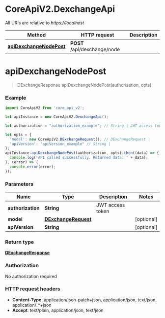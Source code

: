 # CoreApiV2.DexchangeApi

All URIs are relative to *https://localhost*

Method | HTTP request | Description
------------- | ------------- | -------------
[**apiDexchangeNodePost**](DexchangeApi.md#apiDexchangeNodePost) | **POST** /api/dexchange/node | 


<a name="apiDexchangeNodePost"></a>
# **apiDexchangeNodePost**
> DExchangeResponse apiDexchangeNodePost(authorization, opts)



### Example
```javascript
import CoreApiV2 from 'core_api_v2';

let apiInstance = new CoreApiV2.DexchangeApi();

let authorization = "authorization_example"; // String | JWT access token

let opts = { 
  'model': new CoreApiV2.DExchangeRequest(), // DExchangeRequest | 
  'apiVersion': "apiVersion_example" // String | 
};
apiInstance.apiDexchangeNodePost(authorization, opts).then((data) => {
  console.log('API called successfully. Returned data: ' + data);
}, (error) => {
  console.error(error);
});

```

### Parameters

Name | Type | Description  | Notes
------------- | ------------- | ------------- | -------------
 **authorization** | **String**| JWT access token | 
 **model** | [**DExchangeRequest**](DExchangeRequest.md)|  | [optional] 
 **apiVersion** | **String**|  | [optional] 

### Return type

[**DExchangeResponse**](DExchangeResponse.md)

### Authorization

No authorization required

### HTTP request headers

 - **Content-Type**: application/json-patch+json, application/json, text/json, application/_*+json
 - **Accept**: text/plain, application/json, text/json

